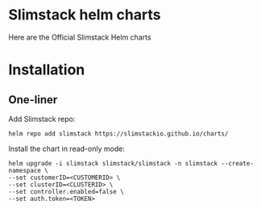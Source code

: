 # Slimstack helm charts
Here are the Official Slimstack Helm charts

# Installation
## One-liner
Add Slimstack repo:

    helm repo add slimstack https://slimstackio.github.io/charts/

Install the chart in read-only mode:

    helm upgrade -i slimstack slimstack/slimstack -n slimstack --create-namespace \
    --set customerID=<CUSTOMERID> \
    --set clusterID=<CLUSTERID> \
    --set controller.enabled=false \
    --set auth.token=<TOKEN>
